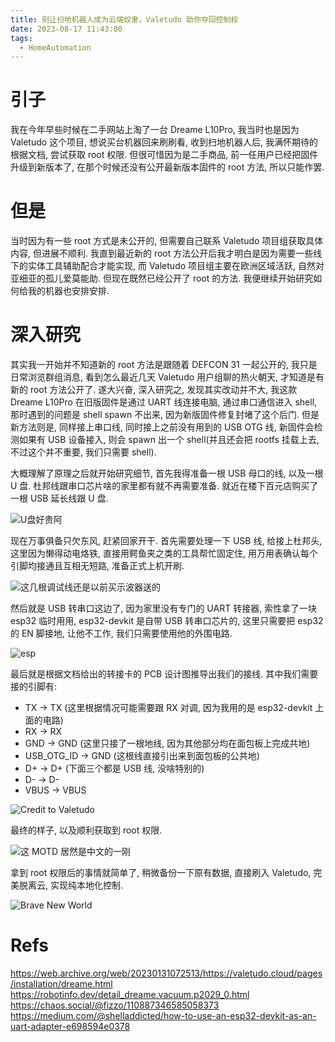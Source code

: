 ```yaml
---
title: 别让扫地机器人成为云端奴隶，Valetudo 助你夺回控制权
date: 2023-08-17 11:43:00
tags:
  - HomeAutomation
---
```


# 引子
我在今年早些时候在二手网站上淘了一台 Dreame L10Pro, 我当时也是因为 Valetudo 这个项目, 想说买台机器回来刷刷看, 收到扫地机器人后, 我满怀期待的根据文档, 尝试获取 root 权限. 但很可惜因为是二手商品, 前一任用户已经把固件升级到新版本了, 在那个时候还没有公开最新版本固件的 root 方法, 所以只能作罢.

# 但是

<!-- more -->

当时因为有一些 root 方式是未公开的, 但需要自己联系 Valetudo 项目组获取具体内容, 但进展不顺利. 我直到最近新的 root 方法公开后我才明白是因为需要一些线下的实体工具辅助配合才能实现, 而 Valetudo 项目组主要在欧洲区域活跃, 自然对亚细亚的孤儿爱莫能助. 但现在既然已经公开了 root 的方法. 我便继续开始研究如何给我的机器也安排安排.

# 深入研究

其实我一开始并不知道新的 root 方法是跟随着 DEFCON 31 一起公开的, 我只是日常浏览群组消息, 看到怎么最近几天 Valetudo 用户组聊的热火朝天, 才知道是有新的 root 方法公开了. 遂大兴奋, 深入研究之, 发现其实改动并不大, 我这款 Dreame L10Pro 在旧版固件是通过 UART 线连接电脑, 通过串口通信进入 shell, 那时遇到的问题是 shell spawn 不出来, 因为新版固件修复封堵了这个后门. 但是新方法则是, 同样接上串口线, 同时接上之前没有用到的 USB OTG 线, 新固件会检测如果有 USB 设备接入, 则会 spawn 出一个 shell(并且还会把 rootfs 挂载上去, 不过这个并不重要, 我们只需要 shell).

大概理解了原理之后就开始研究细节, 首先我得准备一根 USB 母口的线, 以及一根 U 盘. 杜邦线跟串口芯片啥的家里都有就不再需要准备. 就近在楼下百元店购买了一根 USB 延长线跟 U 盘.

![U盘好贵阿](usb.jpg)

现在万事俱备只欠东风, 赶紧回家开干. 首先需要处理一下 USB 线, 给接上杜邦头, 这里因为懒得动电烙铁, 直接用鳄鱼夹之类的工具帮忙固定住, 用万用表确认每个引脚均接通且互相无短路, 准备正式上机开刷.

![这几根调试线还是以前买示波器送的](cabling.jpg)

然后就是 USB 转串口这边了, 因为家里没有专门的 UART 转接器, 索性拿了一块 esp32 临时用用, esp32-devkit 是自带 USB 转串口芯片的, 这里只需要把 esp32 的 EN 脚接地, 让他不工作, 我们只需要使用他的外围电路.

![esp](esp32.jpg)

最后就是根据文档给出的转接卡的 PCB 设计图推导出我们的接线. 其中我们需要接的引脚有:

 - TX -> TX (这里根据情况可能需要跟 RX 对调, 因为我用的是 esp32-devkit 上面的电路)
 - RX -> RX
 - GND -> GND (这里只接了一根地线, 因为其他部分均在面包板上完成共地)
 - USB_OTG_ID -> GND (这根线直接引出来到面包板的公共地)
 - D+ -> D+ (下面三个都是 USB 线, 没啥特别的)
 - D- -> D-
 - VBUS -> VBUS

![Credit to Valetudo](pcb.png)

最终的样子, 以及顺利获取到 root 权限.

![这 MOTD 居然是中文的一刚](root.jpg)

拿到 root 权限后的事情就简单了, 稍微备份一下原有数据, 直接刷入 Valetudo, 完美脱离云, 实现纯本地化控制.

![Brave New World](brave_new_world.jpg)

# Refs

https://web.archive.org/web/20230131072513/https://valetudo.cloud/pages/installation/dreame.html
https://robotinfo.dev/detail_dreame.vacuum.p2029_0.html
https://chaos.social/@fizzo/110887346585058373
https://medium.com/@shelladdicted/how-to-use-an-esp32-devkit-as-an-uart-adapter-e698594e0378